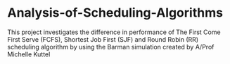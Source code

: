 # Analysis-of-Scheduling-Algorithms
This project investigates the difference in performance of The First Come First Serve (FCFS), Shortest Job First (SJF) and Round Robin (RR) scheduling algorithm by using the Barman simulation created by A/Prof Michelle Kuttel
